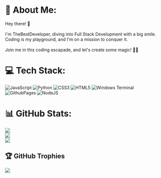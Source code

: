 # 💫 About Me:
Hey there! 👋<br><br>I'm TheBestDeveloper, diving into Full Stack Development with a big smile.<br>Coding is my playground, and I'm on a mission to conquer it.<br><br>Join me in this coding escapade, and let's create some magic! 🚀✨


# 💻 Tech Stack:
![JavaScript](https://img.shields.io/badge/javascript-%23323330.svg?style=for-the-badge&logo=javascript&logoColor=%23F7DF1E) ![Python](https://img.shields.io/badge/python-3670A0?style=for-the-badge&logo=python&logoColor=ffdd54) ![CSS3](https://img.shields.io/badge/css3-%231572B6.svg?style=for-the-badge&logo=css3&logoColor=white) ![HTML5](https://img.shields.io/badge/html5-%23E34F26.svg?style=for-the-badge&logo=html5&logoColor=white) ![Windows Terminal](https://img.shields.io/badge/Windows%20Terminal-%234D4D4D.svg?style=for-the-badge&logo=windows-terminal&logoColor=white) ![GithubPages](https://img.shields.io/badge/github%20pages-121013?style=for-the-badge&logo=github&logoColor=white) ![NodeJS](https://img.shields.io/badge/node.js-6DA55F?style=for-the-badge&logo=node.js&logoColor=white)
# 📊 GitHub Stats:
![](https://github-readme-stats.vercel.app/api?username=notthebestdev&theme=dark&hide_border=false&include_all_commits=false&count_private=false)<br/>
![](https://github-readme-streak-stats.herokuapp.com/?user=notthebestdev&theme=dark&hide_border=false)<br/>
![](https://github-readme-stats.vercel.app/api/top-langs/?username=notthebestdev&theme=dark&hide_border=false&include_all_commits=false&count_private=false&layout=compact)

## 🏆 GitHub Trophies
![](https://github-profile-trophy.vercel.app/?username=notthebestdev&theme=radical&no-frame=true&no-bg=true&margin-w=4)

<!-- Proudly created with GPRM ( https://gprm.itsvg.in ) -->
